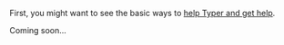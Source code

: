 First, you might want to see the basic ways to <a href="https://typer.tiangolo.com/help-typer/" target="_blank">help Typer and get help</a>.

Coming soon...

<!-- ## Developing

If you already cloned the repository and you know that you need to deep dive in the code, here are some guidelines to set up your environment.


### Pipenv

If you are using <a href="https://pipenv.readthedocs.io/en/latest/" target="_blank">Pipenv</a>, you can create a virtual environment and install the packages with:

```bash
pipenv install --dev
```

Then you can activate that virtual environment with:

```bash
pipenv shell
```


### No Pipenv

If you are not using Pipenv, you can create a virtual environment with your preferred tool, and install the packages listed in the file `Pipfile`.


### Flit

**FastAPI** uses <a href="https://flit.readthedocs.io/en/latest/index.html" target="_blank">Flit</a> to build, package and publish the project.

If you installed the development dependencies with one of the methods above, you already have the `flit` command.

To install your local version of FastAPI as a package in your local environment, run:

```bash
flit install --symlink
```

It will install your local FastAPI in your local environment.


#### Using your local FastAPI

If you create a Python file that imports and uses FastAPI, and run it with the Python from your local environment, it will use your local FastAPI source code.

And if you update that local FastAPI source code, as it is installed with `--symlink`, when you run that Python file again, it will use the fresh version of FastAPI you just edited.

That way, you don't have to "install" your local version to be able to test every change.


### Format

There is a script that you can run that will format and clean all your code:

```bash
bash scripts/lint.sh
```

It will also auto-sort all your imports.

For it to sort them correctly, you need to have FastAPI installed locally in your environment, with the command in the section above:

```bash
flit install --symlink
```


### Docs

The documentation uses <a href="https://www.mkdocs.org/" target="_blank">MkDocs</a>.

All the documentation is in Markdown format in the directory `./docs`.

Many of the tutorials have blocks of code.

In most of the cases, these blocks of code are actual complete applications that can be run as is.

In fact, those blocks of code are not written inside the Markdown, they are Python files in the `./docs/src/` directory.

And those Python files are included/injected in the documentation when generating the site.


#### Docs for tests

Most of the tests actually run against the example source files in the documentation.

This helps making sure that:

* The documentation is up to date.
* The documentation examples can be run as is.
* Most of the features are covered by the documentation, ensured by the coverage tests.

During local development, there is a script that builds the site and checks for any changes, live-reloading:

```bash
bash scripts/docs-live.sh
```

It will serve the documentation on `http://0.0.0.0:8008`.

That way, you can edit the documentation/source files and see the changes live.

#### Apps and docs at the same time

And if you run the examples with, e.g.:

```bash
uvicorn tutorial001:app --reload
```

as Uvicorn by default will use the port `8000`, the documentation on port `8008` won't clash.


### Tests

There is a script that you can run locally to test all the code and generate coverage reports in HTML:

```bash
bash scripts/test-cov-html.sh
```

This command generates a directory `./htmlcov/`, if you open the file `./htmlcov/index.html` in your browser, you can explore interactively the regions of code that are covered by the tests, and notice if there is any region missing. -->

